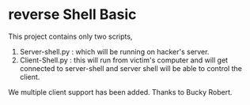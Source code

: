 # reverse Shell Basic

This project contains only two scripts,

1. Server-shell.py : which will be running on hacker's server.
2. Client-Shell.py : this will run from victim's computer and will get connected to server-shell and server shell will be able to control the client.


We multiple client support has been added. Thanks to Bucky Robert.

